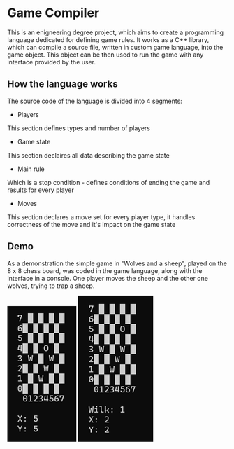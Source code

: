 # Game Compiler

This is an enigneering degree project, which aims to create a programming language dedicated for defining game rules. It works as a C++ library, which can compile a source file, written in custom game language, into the game object. This object can be then used to run the game with any interface provided by the user.

## How the language works

The source code of the language is divided into 4 segments:

* Players

This section defines types and number of players

* Game state

This section declaires all data describing the game state

* Main rule

Which is a stop condition - defines conditions of ending the game and results for every player

* Moves

This section declares a move set for every player type, it handles correctness of the move and it's impact on the game state

## Demo

As a demonstration the simple game in "Wolves and a sheep", played on the 8 x 8 chess board, was coded in the game language, along with the interface in a console. One player moves the sheep and the other one wolves, trying to trap a sheep.

![Sheep move](About/sheep_move.png)
![Wolf move](About/wolf_move.png)
